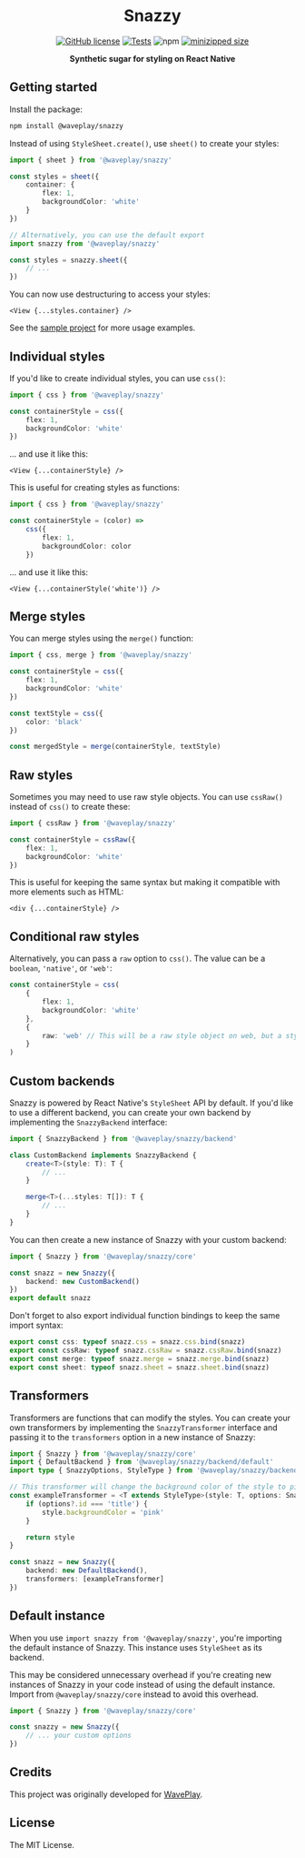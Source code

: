 <h1 align="center">Snazzy</h1>

<div align="center">

[![GitHub license](https://img.shields.io/github/license/Wave-Play/snazzy?style=flat)](https://github.com/Wave-Play/snazzy/blob/main/LICENSE) [![Tests](https://github.com/Wave-Play/snazzy/workflows/CI/badge.svg)](https://github.com/Wave-Play/snazzy/actions) ![npm](https://img.shields.io/npm/v/@waveplay/snazzy) [![minizipped size](https://badgen.net/bundlephobia/minzip/@waveplay/snazzy)](https://bundlephobia.com/result?p=@waveplay/snazzy)

**Synthetic sugar for styling on React Native**

</div>

## Getting started

Install the package:

```bash
npm install @waveplay/snazzy
```

Instead of using `StyleSheet.create()`, use `sheet()` to create your styles:

```ts
import { sheet } from '@waveplay/snazzy'

const styles = sheet({
	container: {
		flex: 1,
		backgroundColor: 'white'
	}
})

// Alternatively, you can use the default export
import snazzy from '@waveplay/snazzy'

const styles = snazzy.sheet({
	// ...
})
```

You can now use destructuring to access your styles:

```tsx
<View {...styles.container} />
```

See the [sample project](https://github.com/Wave-Play/snazzy/tree/master/example) for more usage examples.

## Individual styles

If you'd like to create individual styles, you can use `css()`:

```ts
import { css } from '@waveplay/snazzy'

const containerStyle = css({
	flex: 1,
	backgroundColor: 'white'
})
```

... and use it like this:

```tsx
<View {...containerStyle} />
```

This is useful for creating styles as functions:

```ts
import { css } from '@waveplay/snazzy'

const containerStyle = (color) =>
	css({
		flex: 1,
		backgroundColor: color
	})
```

... and use it like this:

```tsx
<View {...containerStyle('white')} />
```

## Merge styles

You can merge styles using the `merge()` function:

```ts
import { css, merge } from '@waveplay/snazzy'

const containerStyle = css({
	flex: 1,
	backgroundColor: 'white'
})

const textStyle = css({
	color: 'black'
})

const mergedStyle = merge(containerStyle, textStyle)
```

## Raw styles

Sometimes you may need to use raw style objects. You can use `cssRaw()` instead of `css()` to create these:

```ts
import { cssRaw } from '@waveplay/snazzy'

const containerStyle = cssRaw({
	flex: 1,
	backgroundColor: 'white'
})
```

This is useful for keeping the same syntax but making it compatible with more elements such as HTML:

```tsx
<div {...containerStyle} />
```

## Conditional raw styles

Alternatively, you can pass a `raw` option to `css()`. The value can be a `boolean`, `'native'`, or `'web'`:

```ts
const containerStyle = css(
	{
		flex: 1,
		backgroundColor: 'white'
	},
	{
		raw: 'web' // This will be a raw style object on web, but a style object on native
	}
)
```

## Custom backends

Snazzy is powered by React Native's `StyleSheet` API by default. If you'd like to use a different backend, you can create your own backend by implementing the `SnazzyBackend` interface:

```ts
import { SnazzyBackend } from '@waveplay/snazzy/backend'

class CustomBackend implements SnazzyBackend {
	create<T>(style: T): T {
		// ...
	}

	merge<T>(...styles: T[]): T {
		// ...
	}
}
```

You can then create a new instance of Snazzy with your custom backend:

```ts
import { Snazzy } from '@waveplay/snazzy/core'

const snazz = new Snazzy({
	backend: new CustomBackend()
})
export default snazz
```

Don't forget to also export individual function bindings to keep the same import syntax:

```ts
export const css: typeof snazz.css = snazz.css.bind(snazz)
export const cssRaw: typeof snazz.cssRaw = snazz.cssRaw.bind(snazz)
export const merge: typeof snazz.merge = snazz.merge.bind(snazz)
export const sheet: typeof snazz.sheet = snazz.sheet.bind(snazz)
```

## Transformers

Transformers are functions that can modify the styles. You can create your own transformers by implementing the `SnazzyTransformer` interface and passing it to the `transformers` option in a new instance of Snazzy:

```ts
import { Snazzy } from '@waveplay/snazzy/core'
import { DefaultBackend } from '@waveplay/snazzy/backend/default'
import type { SnazzyOptions, StyleType } from '@waveplay/snazzy/backend'

// This transformer will change the background color of the style to pink if the id is 'title'
const exampleTransformer = <T extends StyleType>(style: T, options: SnazzyOptions) => {
	if (options?.id === 'title') {
		style.backgroundColor = 'pink'
	}

	return style
}

const snazz = new Snazzy({
	backend: new DefaultBackend(),
	transformers: [exampleTransformer]
})
```

## Default instance

When you use `import snazzy from '@waveplay/snazzy'`, you're importing the default instance of Snazzy. This instance uses `StyleSheet` as its backend.

This may be considered unnecessary overhead if you're creating new instances of Snazzy in your code instead of using the default instance. Import from `@waveplay/snazzy/core` instead to avoid this overhead.

```ts
import { Snazzy } from '@waveplay/snazzy/core'

const snazzy = new Snazzy({
	// ... your custom options
})
```

## Credits

This project was originally developed for [WavePlay](https://waveplay.com).

## License

The MIT License.
